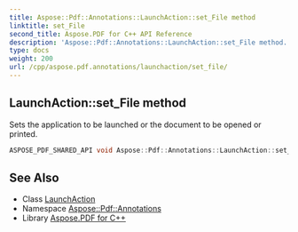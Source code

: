 ```yaml
---
title: Aspose::Pdf::Annotations::LaunchAction::set_File method
linktitle: set_File
second_title: Aspose.PDF for C++ API Reference
description: 'Aspose::Pdf::Annotations::LaunchAction::set_File method. Sets the application to be launched or the document to be opened or printed in C++.'
type: docs
weight: 200
url: /cpp/aspose.pdf.annotations/launchaction/set_file/
---
```

## LaunchAction::set_File method


Sets the application to be launched or the document to be opened or printed.

```cpp
ASPOSE_PDF_SHARED_API void Aspose::Pdf::Annotations::LaunchAction::set_File(System::String value)
```

## See Also

* Class [LaunchAction](../)
* Namespace [Aspose::Pdf::Annotations](../../)
* Library [Aspose.PDF for C++](../../../)
